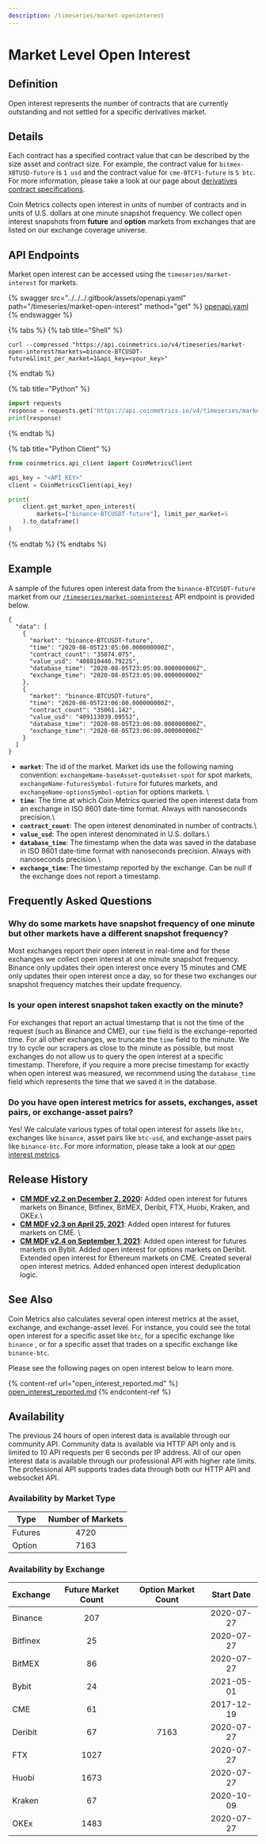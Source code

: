 ```yaml
---
description: /timeseries/market-openinterest
---
```


# Market Level Open Interest

## **Definition**

Open interest represents the number of contracts that are currently outstanding and not settled for a specific derivatives market.

## Details

Each contract has a specified contract value that can be described by the size asset and contract size. For example, the contract value for `bitmex-XBTUSD-future` is `1 usd` and the contract value for `cme-BTCF1-future` is `5 btc`. For more information, please take a look at our page about [derivatives contract specifications](../market-metadata/market-metadata.md).

Coin Metrics collects open interest in units of number of contracts and in units of U.S. dollars at one minute snapshot frequency. We collect open interest snapshots from **future** and **option** markets from exchanges that are listed on our exchange coverage universe.

## API Endpoints

Market open interest can be accessed using the `timeseries/market-interest` for markets.

{% swagger src="../../../.gitbook/assets/openapi.yaml" path="/timeseries/market-open-interest" method="get" %}
[openapi.yaml](../../../.gitbook/assets/openapi.yaml)
{% endswagger %}

{% tabs %}
{% tab title="Shell" %}
```shell
curl --compressed "https://api.coinmetrics.io/v4/timeseries/market-open-interest?markets=binance-BTCUSDT-future&limit_per_market=1&api_key=<your_key>"
```
{% endtab %}

{% tab title="Python" %}
```python
import requests
response = requests.get('https://api.coinmetrics.io/v4/timeseries/market-open-interest?markets=binance-BTCUSDT-future&limit_per_market=1&api_key=<your_key>').json()
print(response)
```
{% endtab %}

{% tab title="Python Client" %}
```python
from coinmetrics.api_client import CoinMetricsClient

api_key = "<API_KEY>"
client = CoinMetricsClient(api_key)

print(
    client.get_market_open_interest(
        markets=["binance-BTCUSDT-future"], limit_per_market=5
    ).to_dataframe()
)
```
{% endtab %}
{% endtabs %}


## **Example**

A sample of the futures open interest data from the `binance-BTCUSDT-future` market from our [`/timeseries/market-openinterest`](https://docs.coinmetrics.io/api/v4#operation/getTimeseriesMarketOpenIntereset) API endpoint is provided below.

```
{
  "data": [
    {
      "market": "binance-BTCUSDT-future",
      "time": "2020-08-05T23:05:00.000000000Z",
      "contract_count": "35074.075",
      "value_usd": "408810440.79225",
      "database_time": "2020-08-05T23:05:00.000000000Z",
      "exchange_time": "2020-08-05T23:05:00.000000000Z"
    },
    {
      "market": "binance-BTCUSDT-future",
      "time": "2020-08-05T23:06:00.000000000Z",
      "contract_count": "35061.142",
      "value_usd": "409113039.09552",
      "database_time": "2020-08-05T23:06:00.000000000Z",
      "exchange_time": "2020-08-05T23:06:00.000000000Z"
    }
  ]
}
```

* **`market`**: The id of the market. Market ids use the following naming convention: `exchangeName-baseAsset-quoteAsset-spot` for spot markets, `exchangeName-futuresSymbol-future` for futures markets, and `exchangeName-optionsSymbol-option` for options markets. \\
* **`time`**: The time at which Coin Metrics queried the open interest data from an exchange in ISO 8601 date-time format. Always with nanoseconds precision.\\
* **`contract_count`**: The open interest denominated in number of contracts.\\
* **`value_usd`**: The open interest denominated in U.S. dollars.\\
* **`database_time`**: The timestamp when the data was saved in the database in ISO 8601 date-time format with nanoseconds precision. Always with nanoseconds precision.\\
* **`exchange_time`**: The timestamp reported by the exchange. Can be null if the exchange does not report a timestamp.

## Frequently Asked Questions

### **Why do some markets have snapshot frequency of one minute but other markets have a different snapshot frequency?**

Most exchanges report their open interest in real-time and for these exchanges we collect open interest at one minute snapshot frequency. Binance only updates their open interest once every 15 minutes and CME only updates their open interest once a day, so for these two exchanges our snapshot frequency matches their update frequency.

### **Is your open interest snapshot taken exactly on the minute?**

For exchanges that report an actual timestamp that is not the time of the request (such as Binance and CME), our `time` field is the exchange-reported time. For all other exchanges, we truncate the `time` field to the minute. We try to cycle our scrapers as close to the minute as possible, but most exchanges do not allow us to query the open interest at a specific timestamp. Therefore, if you require a more precise timestamp for exactly when open interest was measured, we recommend using the `database_time` field which represents the time that we saved it in the database.

### **Do you have open interest metrics for assets, exchanges, asset pairs, or exchange-asset pairs?**

Yes! We calculate various types of total open interest for assets like `btc`, exchanges like `binance`, asset pairs like `btc-usd`, and exchange-asset pairs like `binance-btc`. For more information, please take a look at our [open interest metrics](open\_interest\_reported.md).

## Release History

* [**CM MDF v2.2 on December 2, 2020**](https://coinmetrics.io/cm-market-data-feed-futures-data-expansion/)**:** Added open interest for futures markets on Binance, Bitfinex, BitMEX, Deribit, FTX, Huobi, Kraken, and OKEx.\\
* [**CM MDF v2.3 on April 25, 2021**](https://coinmetrics.io/cm-market-data-feed-v2-3-release-notes/): Added open interest for futures markets on CME. \\
* [**CM MDF v2.4 on September 1, 2021**](https://coinmetrics.io/cm-market-data-feed-v2-4-release-notes/): Added open interest for futures markets on Bybit. Added open interest for options markets on Deribit. Extended open interest for Ethereum markets on CME. Created several open interest metrics. Added enhanced open interest deduplication logic.

## See Also

Coin Metrics also calculates several open interest metrics at the asset, exchange, and exchange-asset level. For instance, you could see the total open interest for a specific asset like `btc`, for a specific exchange like `binance` , or for a specific asset that trades on a specific exchange like `binance-btc`.

Please see the following pages on open interest below to learn more.

{% content-ref url="open_interest_reported.md" %}
[open\_interest\_reported.md](open\_interest\_reported.md)
{% endcontent-ref %}

## **Availability**

The previous 24 hours of open interest data is available through our community API. Community data is available via HTTP API only and is limited to 10 API requests per 6 seconds per IP address. All of our open interest data is available through our professional API with higher rate limits. The professional API supports trades data through both our HTTP API and websocket API.

### Availability by Market Type

| Type    | Number of Markets |
| ------- | :---------------: |
| Futures |        4720       |
| Option  |        7163       |

### Availability by Exchange

| Exchange | Future Market Count | Option Market Count | Start Date |
| -------- | :-----------------: | :-----------------: | :--------: |
| Binance  |         207         |                     | 2020-07-27 |
| Bitfinex |          25         |                     | 2020-07-27 |
| BitMEX   |          86         |                     | 2020-07-27 |
| Bybit    |          24         |                     | 2021-05-01 |
| CME      |          61         |                     | 2017-12-19 |
| Deribit  |          67         |         7163        | 2020-07-27 |
| FTX      |         1027        |                     | 2020-07-27 |
| Huobi    |         1673        |                     | 2020-07-27 |
| Kraken   |          67         |                     | 2020-10-09 |
| OKEx     |         1483        |                     | 2020-07-27 |
